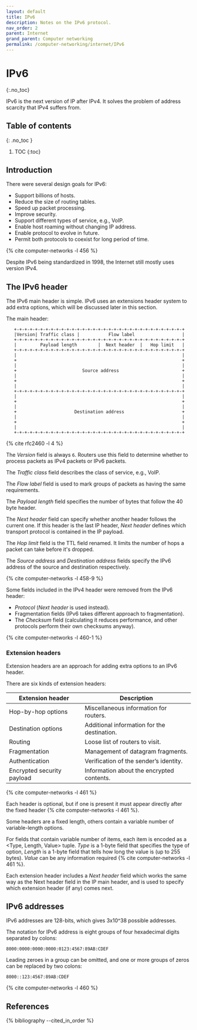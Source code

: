 ```yaml
---
layout: default
title: IPv6
description: Notes on the IPv6 protocol.
nav_order: 2
parent: Internet
grand_parent: Computer networking
permalink: /computer-networking/internet/IPv6
---
```


<!-- prettier-ignore-start -->

# IPv6
{:.no_toc}

IPv6 is the next version of IP after IPv4. It solves the problem of address scarcity that IPv4 suffers from.

## Table of contents
{: .no_toc }

1. TOC
{:toc}

<!-- prettier-ignore-end -->

## Introduction

There were several design goals for IPv6:

- Support billions of hosts.
- Reduce the size of routing tables.
- Speed up packet processing.
- Improve security.
- Support different types of service, e.g., VoIP.
- Enable host roaming without changing IP address.
- Enable protocol to evolve in future.
- Permit both protocols to coexist for long period of time.

{% cite computer-networks -l 456 %}

Despite IPv6 being standardized in 1998, the Internet still mostly uses version IPv4.

## The IPv6 header

The IPv6 main header is simple. IPv6 uses an extensions header system to add extra options, which will be discussed later in this section.

The main header:

```
   +-+-+-+-+-+-+-+-+-+-+-+-+-+-+-+-+-+-+-+-+-+-+-+-+-+-+-+-+-+-+-+-+
   |Version| Traffic class |           Flow label                  |
   +-+-+-+-+-+-+-+-+-+-+-+-+-+-+-+-+-+-+-+-+-+-+-+-+-+-+-+-+-+-+-+-+
   |         Payload length        |  Next header  |   Hop limit   |
   +-+-+-+-+-+-+-+-+-+-+-+-+-+-+-+-+-+-+-+-+-+-+-+-+-+-+-+-+-+-+-+-+
   |                                                               |
   +                                                               +
   |                                                               |
   +                         Source address                        +
   |                                                               |
   +                                                               +
   |                                                               |
   +-+-+-+-+-+-+-+-+-+-+-+-+-+-+-+-+-+-+-+-+-+-+-+-+-+-+-+-+-+-+-+-+
   |                                                               |
   +                                                               +
   |                                                               |
   +                      Destination address                      +
   |                                                               |
   +                                                               +
   |                                                               |
   +-+-+-+-+-+-+-+-+-+-+-+-+-+-+-+-+-+-+-+-+-+-+-+-+-+-+-+-+-+-+-+-+
```

{% cite rfc2460 -l 4 %}

The _Version_ field is always `6`. Routers use this field to determine whether to process packets as IPv4 packets or IPv6 packets.

The _Traffic class_ field describes the class of service, e.g., VoIP.

The _Flow label_ field is used to mark groups of packets as having the same requirements.

The _Payload length_ field specifies the number of bytes that follow the 40 byte header.

The _Next header_ field can specify whether another header follows the current one. If this header is the last IP header, _Next header_ defines which transport protocol is contained in the IP payload.

The _Hop limit_ field is the TTL field renamed. It limits the number of hops a packet can take before it's dropped.

The _Source address_ and _Destination address_ fields specify the IPv6 address of the source and destination respectively.

{% cite computer-networks -l 458-9 %}

Some fields included in the IPv4 header were removed from the IPv6 header:

- _Protocol_ (_Next header_ is used instead).
- Fragmentation fields (IPv6 takes different approach to fragmentation).
- The _Checksum_ field (calculating it reduces performance, and other protocols perform their own checksums anyway).

{% cite computer-networks -l 460-1 %}

### Extension headers

Extension headers are an approach for adding extra options to an IPv6 header.

There are six kinds of extension headers:

| Extension header           | Description                                |
| -------------------------- | ------------------------------------------ |
| Hop-by-hop options         | Miscellaneous information for routers.      |
| Destination options        | Additional information for the destination. |
| Routing                    | Loose list of routers to visit.             |
| Fragmentation              | Management of datagram fragments.           |
| Authentication             | Verification of the sender’s identity.      |
| Encrypted security payload | Information about the encrypted contents.   |

{% cite computer-networks -l 461 %}

Each header is optional, but if one is present it must appear directly after the fixed header {% cite computer-networks -l 461 %}.

Some headers are a fixed length, others contain a variable number of variable-length options.

For fields that contain variable number of items, each item is encoded as a \<Type, Length, Value\> tuple. _Type_ is a 1-byte field that specifies the type of option, _Length_ is a 1-byte field that tells how long the value is (up to 255 bytes). _Value_ can be any information required {% cite computer-networks -l 461 %}.

Each extension header includes a _Next header_ field which works the same way as the Next header field in the IP main header, and is used to specify which extension header (if any) comes next.

## IPv6 addresses

IPv6 addresses are 128-bits, which gives 3x10^38 possible addresses.

The notation for IPv6 address is eight groups of four hexadecimal digits separated by colons:

```
8000:0000:0000:0000:0123:4567:89AB:CDEF
```

Leading zeroes in a group can be omitted, and one or more groups of zeros can be replaced by two colons:

```
8000::123:4567:89AB:CDEF
```

{% cite computer-networks -l 460 %}

## References

{% bibliography --cited_in_order %}
